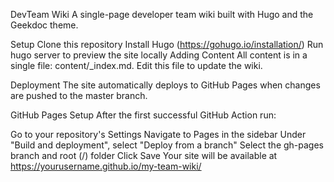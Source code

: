 DevTeam Wiki
A single-page developer team wiki built with Hugo and the Geekdoc theme.

Setup
Clone this repository
Install Hugo (https://gohugo.io/installation/)
Run hugo server to preview the site locally
Adding Content
All content is in a single file: content/_index.md. Edit this file to update the wiki.

Deployment
The site automatically deploys to GitHub Pages when changes are pushed to the master branch.

GitHub Pages Setup
After the first successful GitHub Action run:

Go to your repository's Settings
Navigate to Pages in the sidebar
Under "Build and deployment", select "Deploy from a branch"
Select the gh-pages branch and root (/) folder
Click Save
Your site will be available at https://yourusername.github.io/my-team-wiki/